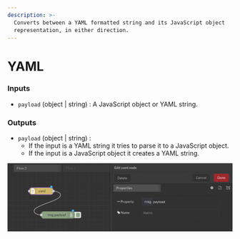 ```yaml
---
description: >-
  Converts between a YAML formatted string and its JavaScript object
  representation, in either direction.
---
```


# YAML

### Inputs

* `payload` (object | string) :  A JavaScript object or YAML string.

### Outputs

* `payload` (object | string) :&#x20;
  * If the input is a YAML string it tries to parse it to a JavaScript object.
  * If the input is a JavaScript object it creates a YAML string.

![](<../../../.gitbook/assets/image (49).png>)

###

